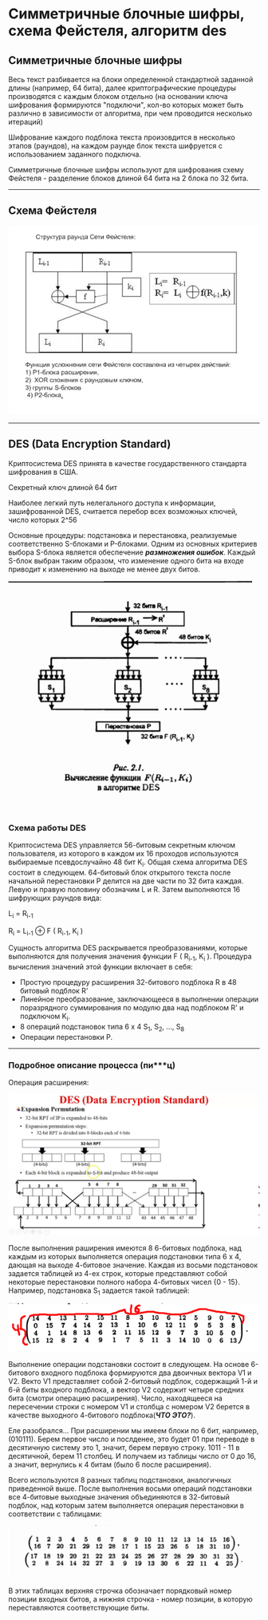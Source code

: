 # Симметричные блочные шифры, схема Фейстеля, алгоритм des

## Симметричные блочные шифры

Весь текст разбивается на блоки определенной стандартной заданной длины (например, 64 бита), далее криптографические процедуры производятся с каждым блоком отдельно (на основании ключа шифрования формируются "подключи", кол-во которых может быть различно в зависимости от алгоритма, при чем проводится несколько итераций)

Шифрование каждого подблока текста произовдится в несколько этапов (раундов), на каждом раунде блок текста шифруется с использованием заданного подключа.

Симметричные блочные шифры используют для шифрования схему Фейстеля - разделение блоков длиной 64 бита на 2 блока по 32 бита.

---

## Схема Фейстеля

  ![Схема Фейстеля](../images/3.jpg)

---

## DES (Data Encryption Standard)

Криптосистема DES принята в качестве государственного стандарта шифрования в США.

Секретный ключ длиной 64 бит

Наиболее легкий путь нелегального доступа к информации, зашифрованной DES, считается перебор всех возможных ключей, число которых 2^56

Основные процедуры: подстановка и перестановка, реализуемые соответственно S-блоками и P-блоками. Одним из основных критериев выбора S-блока является обеспечение ***размножения ошибок***. Каждый S-блок выбран таким образом, что изменение одного бита на входе приводит к изменению на выходе не менее двух битов.

  ![Картинка с учебника](../images/Screenshot_3.png)

### Схема работы DES

Криптосистема DES управляется 56-битовым секретным ключом пользователя, из которого в каждом их 16 проходов используются выбираемые псевдослучайно 48 бит K<sub>i</sub>. Общая схема алгоритма DES состоит в следующем. 64-битовый блок открытого текста после начальной перестановки P делится на две части по 32 бита каждая. Левую и правую половину обозначим L и R. Затем выполняются 16 шифрующих раундов вида:

L<sub>i</sub> = R<sub>i-1</sub>

R<sub>i</sub> = L<sub>i-1</sub> &#8853; F ( R<sub>i-1</sub>, K<sub>i</sub> )

Сущность алгоритма DES раскрывается преобразованиями, которые выполняются для получения значения функции F ( R<sub>i-1</sub>, K<sub>i</sub> ). Процедура вычисления значений этой функции включает в себя:
- Простую процедуру расширения 32-битового подблока R в 48 битовый подблок R'
- Линейное преобразование, заключающееся в выполнении операции поразрядного суммирования по модулю два над подблоком R' и подключом K<sub>i</sub>.
- 8 операций подстановок типа 6 x 4 S<sub>1</sub>, S<sub>2</sub>, ..., S<sub>8</sub>
- Операции перестановки P.

---

### Подробное описание процесса (пи***ц)

Операция расширения:

![Операция расширения](../images/2.jpg)

После выполнения раширения имеются 8 6-битовых подблока, над каждым из которых выполняется операция подстановки типа 6 х 4, дающая на выходе 4-битовое значение. Каждая из восьми подстановок задается таблицей из 4-ех строк, которые представляют собой некоторые перестановки полного набора 4-битовых чисел {0 - 15}. Например, подстановка S<sub>1</sub> задается такой таблицей:

![таблица перестановок](../images/Screenshot_1.png)

Выполнение операции подстановки состоит в следующем. На основе 6-битового входного подблока формируются два двоичных вектора V1 и V2. Векто V1 представляет собой 2-битовый подблок, содержащий 1-й и 6-й биты входного подблока, а вектор V2 содержит четыре средних бита (смотри операцию расширения). Число, находящееся на пересечении строки с номером V1 и столбца с номером V2 берется в качестве выходного 4-битового подблока(***ЧТО ЭТО?***).

Еле разобрался... При расширении мы имеем блоки по 6 бит, например, (010111). Берем первое число и послденее, это будет 01 при переводе в десятичную систему это 1, значит, берем первую строку. 1011 - 11 в десятичной, берем 11 столбец. И получаем из таблицы число от 0 до 16, а значит, вернулись к 4 битам (было 6 после расширения).

Всего используются 8 разных таблиц подстановки, аналогичных приведенной выше. После выполнения восьми операций подстановки все 4-битовые выходные значения объединяются в 32-битовый подблок, над которым затем выполняется операция перестановки в соответствии с таблицами:

![таблица перестановок](../images/Screenshot_2.png)

В этих таблицах верхняя строчка обозначает порядковый номер позиции входных битов, а нижняя строчка - номер позиции, в которую переставляются соответствующие биты.
